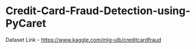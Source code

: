 # Credit-Card-Fraud-Detection-using-PyCaret
Dataset Link - https://www.kaggle.com/mlg-ulb/creditcardfraud
